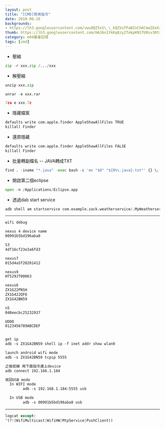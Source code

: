 ```yaml
---
layout: post
title: "[CMD]常用指令"
date: 2018-06-26
backgrounds:
- https://lh3.googleusercontent.com/vwuOQZ5xS\_\_kQZVuTPaBZxChACmwIEeXrkznajiHJTxYso\_IpI2JD\_1LxsF\_5ZsWWi6Nq1jGexF00qjDuYsE-b45VXWJBQUNa50lhWeJ4E5Dyg\_c0Yb9eo1nSuu8D6nZKrNKPH6y9Q
thumb: https://lh3.googleusercontent.com/HAJ6n1YkKq8zy2TokpKN1fU0sv30tsdistq0wTdvlC-KE-aZw5sbSa6FOzGaCUMWlb8Gy9oJIC6_4_rxIyU0MyV-4VwycJea2PmSHz0Y_sgdWjYSjB7_wKWe3EQYWTGW8lhGzHLIhQ=s225-p-k
category: e04誰會記得
tags: [cmd]
---
```


- 壓縮

``` python
zip -r xxx.zip /.../xxx  
```

- 解壓縮

``` python
unzip xxx.zip
```

``` python
unrar -e xxx.rar
```

``` python
7za e xxx.7z
```

- 隱藏檔案

``` python
defaults write com.apple.finder AppleShowAllFiles TRUE
killall Finder
```

- 還原隱藏

``` python
defaults write com.apple.finder AppleShowAllFiles FALSE
killall Finder
```

- 批量轉副檔名
-- JAVA轉成TXT

``` python
find . -iname "*.java" -exec bash -c 'mv "$0" "${0%\.java}.txt"' {} \;
```

- 開啟第二個eclipse

``` python
open -n /Applications/Eclipse.app
```



- 透過dab start service

```python
adb shell am startservice com.example.zack.weatherservice/.MyWeatherservice
```



---

```tex
wifi debug

nexus 4 device name
00991b5bd196aba8

S3
4df16cf23e3a6fd3

nexus7
015d4a5f20201412 

nexus9
HT529JT00063

nexus6
ZX1G22PNSH
ZX1G422QF6
ZX1G42BN59

n5
048eecbc25232937

UDOO
0123456789ABCDEF


get ip
adb -s ZX1G42BN59 shell ip -f inet addr show wlan0

launch android wifi mode
adb -s ZX1G42BN59 tcpip 5555

之後拔線 用下面指令連上device
adb connect 192.168.1.184
```



```tex
改回USB mode
  In WIFI mode
		adb -s 192.168.1.184:5555 usb

  In USB mode
		adb -s 00991b5bd196aba8 usb
```



---

```python
logcat except:
^(?!(WifiMulticast|WifiHW|MtpService|PushClient))
```

